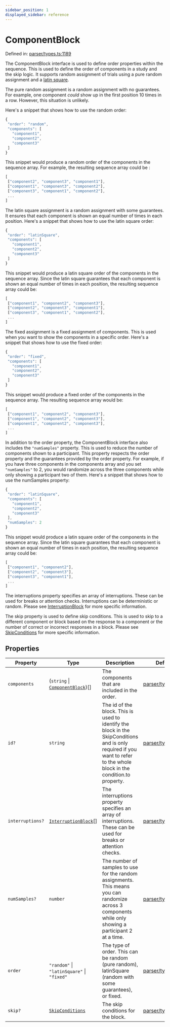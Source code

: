 ```yaml
---
sidebar_position: 1
displayed_sidebar: reference
---
```


# ComponentBlock

Defined in: [parser/types.ts:1189](https://github.com/revisit-studies/study/blob/79149c8bf8bccdc63f81d04e34de6bd5b26d533d/src/parser/types.ts#L1189)

The ComponentBlock interface is used to define order properties within the sequence. This is used to define the order of components in a study and the skip logic. It supports random assignment of trials using a pure random assignment and a [latin square](https://en.wikipedia.org/wiki/Latin_square).

The pure random assignment is a random assignment with no guarantees. For example, one component _could_ show up in the first position 10 times in a row. However, this situation is unlikely.

Here's a snippet that shows how to use the random order:

```js
{
 "order": "random",
 "components": [
   "component1",
   "component2",
   "component3"
 ]
}
```
This snippet would produce a random order of the components in the sequence array. For example, the resulting sequence array could be :

```js
[
 ["component2", "component3", "component1"],
 ["component1", "component3", "component2"],
 ["component3", "component1", "component2"],
 ...
]
```

The latin square assignment is a random assignment with some guarantees. It ensures that each component is shown an equal number of times in each position. Here's a snippet that shows how to use the latin square order:

```js
{
 "order": "latinSquare",
 "components": [
   "component1",
   "component2",
   "component3"
 ]
}
```

This snippet would produce a latin square order of the components in the sequence array. Since the latin square guarantees that each component is shown an equal number of times in each position, the resulting sequence array could be:

```js
[
 ["component1", "component2", "component3"],
 ["component2", "component3", "component1"],
 ["component3", "component1", "component2"],
 ...
]
```

The fixed assignment is a fixed assignment of components. This is used when you want to show the components in a specific order. Here's a snippet that shows how to use the fixed order:

```js
{
 "order": "fixed",
 "components": [
   "component1",
   "component2",
   "component3"
 ]
}
```

This snippet would produce a fixed order of the components in the sequence array. The resulting sequence array would be:

```js
[
 ["component1", "component2", "component3"],
 ["component1", "component2", "component3"],
 ["component1", "component2", "component3"],
 ...
]
```

In addition to the order property, the ComponentBlock interface also includes the `"numSamples"` property. This is used to reduce the number of components shown to a participant. This property respects the order property and the guarantees provided by the order property. For example, if you have three components in the components array and you set `"numSamples"` to 2, you would randomize across the three components while only showing a participant two of them. Here's a snippet that shows how to use the numSamples property:

```js
{
 "order": "latinSquare",
 "components": [
   "component1",
   "component2",
   "component3"
 ],
 "numSamples": 2
}
```

This snippet would produce a latin square order of the components in the sequence array. Since the latin square guarantees that each component is shown an equal number of times in each position, the resulting sequence array could be:

```js
[
 ["component1", "component2"],
 ["component2", "component3"],
 ["component3", "component1"],
 ...
]
```

The interruptions property specifies an array of interruptions. These can be used for breaks or attention checks. Interruptions can be deterministic or random. Please see [InterruptionBlock](../../type-aliases/InterruptionBlock) for more specific information.

The skip property is used to define skip conditions. This is used to skip to a different component or block based on the response to a component or the number of correct or incorrect responses in a block. Please see [SkipConditions](../../type-aliases/SkipConditions) for more specific information.

## Properties

| Property | Type | Description | Defined in |
| ------ | ------ | ------ | ------ |
| <a id="components"></a> `components` | (`string` \| [`ComponentBlock`](ComponentBlock.md))[] | The components that are included in the order. | [parser/types.ts:1195](https://github.com/revisit-studies/study/blob/79149c8bf8bccdc63f81d04e34de6bd5b26d533d/src/parser/types.ts#L1195) |
| <a id="id"></a> `id?` | `string` | The id of the block. This is used to identify the block in the SkipConditions and is only required if you want to refer to the whole block in the condition.to property. | [parser/types.ts:1191](https://github.com/revisit-studies/study/blob/79149c8bf8bccdc63f81d04e34de6bd5b26d533d/src/parser/types.ts#L1191) |
| <a id="interruptions"></a> `interruptions?` | [`InterruptionBlock`](../type-aliases/InterruptionBlock.md)[] | The interruptions property specifies an array of interruptions. These can be used for breaks or attention checks. | [parser/types.ts:1199](https://github.com/revisit-studies/study/blob/79149c8bf8bccdc63f81d04e34de6bd5b26d533d/src/parser/types.ts#L1199) |
| <a id="numsamples"></a> `numSamples?` | `number` | The number of samples to use for the random assignments. This means you can randomize across 3 components while only showing a participant 2 at a time. | [parser/types.ts:1197](https://github.com/revisit-studies/study/blob/79149c8bf8bccdc63f81d04e34de6bd5b26d533d/src/parser/types.ts#L1197) |
| <a id="order"></a> `order` | `"random"` \| `"latinSquare"` \| `"fixed"` | The type of order. This can be random (pure random), latinSquare (random with some guarantees), or fixed. | [parser/types.ts:1193](https://github.com/revisit-studies/study/blob/79149c8bf8bccdc63f81d04e34de6bd5b26d533d/src/parser/types.ts#L1193) |
| <a id="skip"></a> `skip?` | [`SkipConditions`](../type-aliases/SkipConditions.md) | The skip conditions for the block. | [parser/types.ts:1201](https://github.com/revisit-studies/study/blob/79149c8bf8bccdc63f81d04e34de6bd5b26d533d/src/parser/types.ts#L1201) |
